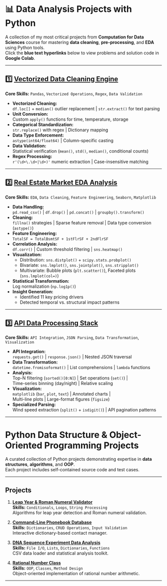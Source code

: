 # 📊 Data Analysis Projects with Python

A collection of my most critical projects from **Computation for Data Sciences** course for mastering **data cleaning**, **pre-processing**, and **EDA** using Python tools.  
Click the **blue text hyperlinks** below to view problems and solution code in **Google Colab**.

---

## 1️⃣ [Vectorized Data Cleaning Engine](https://colab.research.google.com/drive/1XEe-KLOpyizrUyAQhd0xwOCU1A2-op0-#scrollTo=vZuVntpbrI2w)

**Core Skills:** `Pandas`, `Vectorized Operations`, `Regex`, `Data Validation`

- **Vectorized Cleaning:**  
  `df.loc[]` + `median()` outlier replacement | `str.extract()` for text parsing  
- **Unit Conversion:**  
  Custom `apply()` functions for time, temperature, storage  
- **Categorical Standardization:**  
  `str.replace()` with regex | Dictionary mapping  
- **Data Type Enforcement:**  
  `astype(int64/float64)` | Column-specific casting  
- **Data Validation:**  
  Statistical verification (`mean()`, `std()`, `median()`, conditional counts)  
- **Regex Processing:**  
  `r'(\d+\.\d+|\d+)'` numeric extraction | Case-insensitive matching  

---

## 2️⃣ [Real Estate Market EDA Analysis](https://colab.research.google.com/drive/1mTa3N2GlIrzPwT2Jyo6yukMLcc6nNjVo?usp=sharing)

**Core Skills:** `EDA`, `Data Cleaning`, `Feature Engineering`, `Seaborn`, `Matplotlib`

- **Data Handling:**  
  `pd.read_csv()` | `df.drop()` | `pd.concat()` | `groupby().transform()`  
- **Cleaning:**  
  `fillna()` strategies | Sparse feature removal | Data type conversion (`astype()`)  
- **Feature Engineering:**  
  `TotalSF = TotalBsmtSF + 1stFlrSF + 2ndFlrSF`  
- **Correlation Analysis:**  
  `df.corr()` | Custom threshold filtering | `sns.heatmap()`  
- **Visualization:**  
  - Distribution: `sns.distplot()` + `scipy.stats.probplot()`  
  - Bivariate: `sns.lmplot()`, `sns.jointplot()`, `sns.stripplot()`  
  - Multivariate: Bubble plots (`plt.scatter()`), Faceted plots (`sns.lmplot(col=)`)  
- **Statistical Transformation:**  
  Log normalization (`np.log1p()`)  
- **Insight Generation:**  
  - Identified 11 key pricing drivers  
  - Detected temporal vs. structural impact patterns  

---

## 3️⃣ [API Data Processing Stack](https://colab.research.google.com/drive/1WbvAvbjDIbOJUCdquefBw8aTsMGWEf2q?usp=sharing)

**Core Skills:** `API Integration`, `JSON Parsing`, `Data Transformation`, `Visualization`

- **API Integration:**  
  `requests.get()` | `response.json()` | Nested JSON traversal  
- **Data Transformation:**  
  `datetime.fromisoformat()` | List comprehensions | `lambda` functions  
- **Analysis:**  
  Top-N filtering (`sorted()[0:N]`) | Set operations (`set()`) |  
  Time-series binning (day/night) | Relative scaling  
- **Visualization:**  
  `matplotlib` (`bar`, `plot`, `text`) | Annotated charts |  
  Multi-line plots | Large-format figures (`figsize`)  
- **Specialized Parsing:**  
  Wind speed extraction (`split()` + `isdigit()`) | API pagination patterns  

---

# Python Data Structure & Object-Oriented Programming Projects

A curated collection of Python projects demonstrating expertise in **data structures**, **algorithms**, and **OOP**.  
Each project includes self-contained source code and test cases.

---

## Projects

1. [**Leap Year & Roman Numeral Validator**](https://github.com/muhammadfarhan720/Data_Analysis_Python/tree/main/Numerical_Algorithms)  
   **Skills:** `Conditionals`, `Loops`, `String Processing`  
   Algorithms for leap year detection and Roman numeral validation.

2. [**Command-Line Phonebook Database**](https://github.com/muhammadfarhan720/Data_Analysis_Python/tree/main/CLI_Dictionary)  
   **Skills:** `Dictionaries`, `CRUD Operations`, `Input Validation`  
   Interactive dictionary-based contact manager.

3. [**DNA Sequence Experiment Data Analysis**](https://github.com/muhammadfarhan720/Data_Analysis_Python/tree/main/DA_DNA)  
   **Skills:** `File I/O`, `Lists`, `Dictionaries`, `Functions`  
   CSV data loader and statistical analysis toolkit.

4. [**Rational Number Class**](https://github.com/muhammadfarhan720/Data_Analysis_Python/tree/main/OOP_Test_method)  
   **Skills:** `OOP`, `Classes`, `Method Design`  
   Object-oriented implementation of rational number arithmetic.

---
